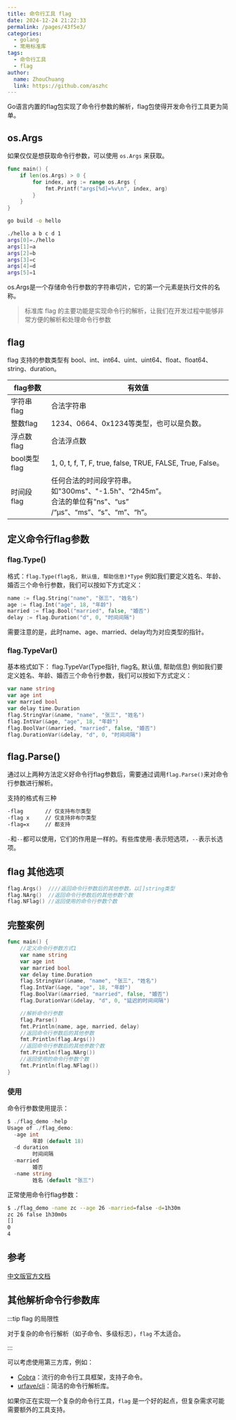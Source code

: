 ```yaml
---
title: 命令行工具 flag
date: 2024-12-24 21:22:33
permalink: /pages/43f5e3/
categories:
  - golang
  - 常用标准库
tags:
  - 命令行工具
  - flag
author: 
  name: ZhouChuang
  link: https://github.com/aszhc
---
```


Go语言内置的flag包实现了命令行参数的解析，flag包使得开发命令行工具更为简单。

## os.Args

如果仅仅是想获取命令行参数，可以使用 `os.Args` 来获取。

```go
func main() {
	if len(os.Args) > 0 {
		for index, arg := range os.Args {
			fmt.Printf("args[%d]=%v\n", index, arg)
		}
	}
}
```

```bash
go build -o hello

./hello a b c d 1 
args[0]=./hello
args[1]=a
args[2]=b
args[3]=c
args[4]=d
args[5]=1
```

os.Args是一个存储命令行参数的字符串切片，它的第一个元素是执行文件的名称。

> 标准库 flag 的主要功能是实现命令行的解析，让我们在开发过程中能够非常方便的解析和处理命令行参数

## flag

flag 支持的参数类型有 bool、int、int64、uint、uint64、float、float64、string、duration。

| flag参数     | 有效值                                                       |
| ------------ | ------------------------------------------------------------ |
| 字符串flag   | 合法字符串                                                   |
| 整数flag     | 1234、0664、0x1234等类型，也可以是负数。                     |
| 浮点数flag   | 合法浮点数                                                   |
| bool类型flag | 1, 0, t, f, T, F, true, false, TRUE, FALSE, True, False。    |
| 时间段flag   | 任何合法的时间段字符串。如"300ms"、"-1.5h"、“2h45m”。<br/>合法的单位有"ns"、“us” /“µs”、“ms”、“s”、“m”、“h”。 |

## 定义命令行flag参数

### flag.Type()

格式：`flag.Type(flag名, 默认值, 帮助信息)*Type` 例如我们要定义姓名、年龄、婚否三个命令行参数，我们可以按如下方式定义：

```go
name := flag.String("name", "张三", "姓名")
age := flag.Int("age", 18, "年龄")
married := flag.Bool("married", false, "婚否")
delay := flag.Duration("d", 0, "时间间隔")
```

需要注意的是，此时name、age、married、delay均为对应类型的指针。

### flag.TypeVar()

基本格式如下： flag.TypeVar(Type指针, flag名, 默认值, 帮助信息) 例如我们要定义姓名、年龄、婚否三个命令行参数，我们可以按如下方式定义：

```go
var name string
var age int
var married bool
var delay time.Duration
flag.StringVar(&name, "name", "张三", "姓名")
flag.IntVar(&age, "age", 18, "年龄")
flag.BoolVar(&married, "married", false, "婚否")
flag.DurationVar(&delay, "d", 0, "时间间隔")
```

## flag.Parse()

通过以上两种方法定义好命令行flag参数后，需要通过调用`flag.Parse()`来对命令行参数进行解析。

支持的格式有三种

```bash
-flag       // 仅支持布尔类型
-flag x 	// 仅支持非布尔类型
-flag=x		// 都支持
```

`-`和`--`都可以使用，它们的作用是一样的。有些库使用`-`表示短选项，`--`表示长选项。

## flag 其他选项

```go
flag.Args()  ////返回命令行参数后的其他参数，以[]string类型
flag.NArg()  //返回命令行参数后的其他参数个数
flag.NFlag() //返回使用的命令行参数个数
```

## 完整案例

```go
func main() {
	//定义命令行参数方式1
	var name string
	var age int
	var married bool
	var delay time.Duration
	flag.StringVar(&name, "name", "张三", "姓名")
	flag.IntVar(&age, "age", 18, "年龄")
	flag.BoolVar(&married, "married", false, "婚否")
	flag.DurationVar(&delay, "d", 0, "延迟的时间间隔")

	//解析命令行参数
	flag.Parse()
	fmt.Println(name, age, married, delay)
	//返回命令行参数后的其他参数
	fmt.Println(flag.Args())
	//返回命令行参数后的其他参数个数
	fmt.Println(flag.NArg())
	//返回使用的命令行参数个数
	fmt.Println(flag.NFlag())
}
```

### 使用

命令行参数使用提示：

```go
$ ./flag_demo -help
Usage of ./flag_demo:
  -age int
        年龄 (default 18)
  -d duration
        时间间隔
  -married
        婚否
  -name string
        姓名 (default "张三")
```

正常使用命令行flag参数：

```bash
$ ./flag_demo -name zc --age 26 -married=false -d=1h30m
zc 26 false 1h30m0s
[]
0
4
```

## 参考

[中文版官方文档](https://studygolang.com/pkgdoc)

## 其他解析命令行参数库

:::tip flag 的局限性

对于复杂的命令行解析（如子命令、多级标志），`flag` 不太适合。

:::

可以考虑使用第三方库，例如：

- [Cobra](https://github.com/spf13/cobra)：流行的命令行工具框架，支持子命令。
- [urfave/cli](https://github.com/urfave/cli)：简洁的命令行解析库。

如果你正在实现一个复杂的命令行工具，`flag` 是一个好的起点，但复杂需求可能需要额外的工具支持。
